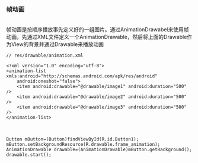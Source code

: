 ### 帧动画

<br>
帧动画是按顺序播放事先定义好的一组图片。通过AnimationDrawabel来使用帧动画。先通过XML文件定义一个AnimationDrawable，然后将上面的Drawable作为View的背景并通过Drawable来播放动画

    // res/drawable/animation.xml

    <?xml version="1.0" encoding="utf-8">
    <animation-list xmls:android="http://schemas.android.com/apk/res/android"
        android:oneshot="false">
        <item android:drawable="@drawable/image1" android:duration="500" />    
        <item android:drawable="@drawable/image2" android:duration="500" />    
        <item android:drawable="@drawable/image3" android:duration="500" />                   
    </animation-list>

<br>

    Button mButton=(Button)findViewById(R.id.Button1);
    mButton.setBackgroundResource(R.drawable.frame_animation);
    AnimationDrawable drawable=(AnimationDrawable)mButton.getBackground();
    drawable.start();